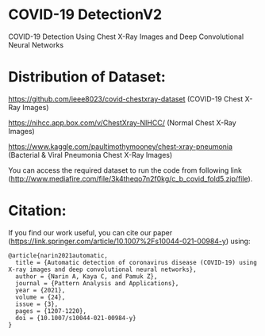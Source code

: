 # COVID-19 DetectionV2
COVID-19 Detection Using Chest X-Ray Images and Deep Convolutional Neural Networks

# Distribution of Dataset:

https://github.com/ieee8023/covid-chestxray-dataset (COVID-19 Chest X-Ray Images)

https://nihcc.app.box.com/v/ChestXray-NIHCC/ (Normal Chest X-Ray Images)

https://www.kaggle.com/paultimothymooney/chest-xray-pneumonia (Bacterial & Viral Pneumonia Chest X-Ray Images)

You can access the required dataset to run the code from following link (http://www.mediafire.com/file/3k4theqo7n2f0kg/c_b_covid_fold5.zip/file). 

# Citation:

If you find our work useful, you can cite our paper (https://link.springer.com/article/10.1007%2Fs10044-021-00984-y) using:

```
@article{narin2021automatic,
  title = {Automatic detection of coronavirus disease (COVID-19) using X-ray images and deep convolutional neural networks},
  author = {Narin A, Kaya C, and Pamuk Z},
  journal = {Pattern Analysis and Applications},
  year = {2021},
  volume = {24},
  issue = {3},
  pages = {1207-1220},
  doi = {10.1007/s10044-021-00984-y}
}
```
